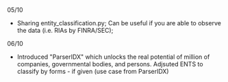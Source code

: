 

05/10

- Sharing entity_classification.py; Can be useful if you are able to observe the data (i.e. RIAs by FINRA/SEC); 

06/10
 
- Introduced "ParserIDX" which unlocks the real potential of million of companies, governmental bodies, and persons. Adjsuted ENTS to classify by forms - if given (use case from ParserIDX)

